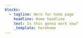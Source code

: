 ```yaml
---
blocks:
  - tagline: Hero for home page
    headline: Home headline
    text: Is this gonna work now?
    _template: herohome
---
```



